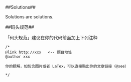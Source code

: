 ##Solutions##

Solutions are solutions.

##码头规范##

「码头规范」建议在你的代码前面加上下列注释
```
/*
@link http://xxx   <-- 题目地址
@author xxx

你的题解，如包含图片或者 LaTex，可以直接贴出你的文章链接（@see）

*/
```
